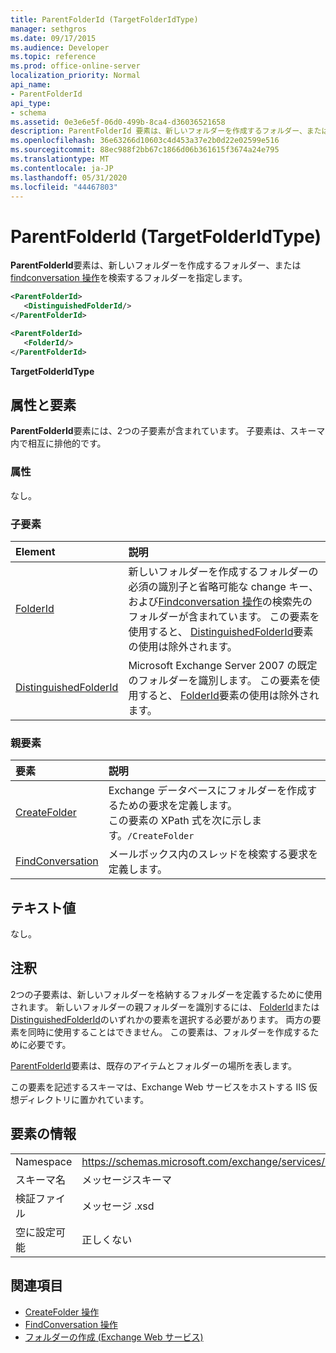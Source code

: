 ```yaml
---
title: ParentFolderId (TargetFolderIdType)
manager: sethgros
ms.date: 09/17/2015
ms.audience: Developer
ms.topic: reference
ms.prod: office-online-server
localization_priority: Normal
api_name:
- ParentFolderId
api_type:
- schema
ms.assetid: 0e3e6e5f-06d0-499b-8ca4-d36036521658
description: ParentFolderId 要素は、新しいフォルダーを作成するフォルダー、または FindConversation 操作を検索するフォルダーを指定します。
ms.openlocfilehash: 36e63266d10603c4d453a37e2b0d22e02599e516
ms.sourcegitcommit: 88ec988f2bb67c1866d06b361615f3674a24e795
ms.translationtype: MT
ms.contentlocale: ja-JP
ms.lasthandoff: 05/31/2020
ms.locfileid: "44467803"
---
```

# <a name="parentfolderid-targetfolderidtype"></a>ParentFolderId (TargetFolderIdType)

**ParentFolderId**要素は、新しいフォルダーを作成するフォルダー、または[findconversation 操作](findconversation-operation.md)を検索するフォルダーを指定します。
  
```xml
<ParentFolderId>
   <DistinguishedFolderId/>
</ParentFolderId>
```

```xml
<ParentFolderId>
   <FolderId/> 
</ParentFolderId>
```

**TargetFolderIdType**

## <a name="attributes-and-elements"></a>属性と要素

**ParentFolderId**要素には、2つの子要素が含まれています。 子要素は、スキーマ内で相互に排他的です。 
  
### <a name="attributes"></a>属性

なし。
  
### <a name="child-elements"></a>子要素

|**Element**|**説明**|
|:-----|:-----|
|[FolderId](folderid.md) <br/> |新しいフォルダーを作成するフォルダーの必須の識別子と省略可能な change キー、および[Findconversation 操作](findconversation-operation.md)の検索先のフォルダーが含まれています。 この要素を使用すると、 [DistinguishedFolderId](distinguishedfolderid.md)要素の使用は除外されます。  <br/> |
|[DistinguishedFolderId](distinguishedfolderid.md) <br/> |Microsoft Exchange Server 2007 の既定のフォルダーを識別します。 この要素を使用すると、 [FolderId](folderid.md)要素の使用は除外されます。  <br/> |
   
### <a name="parent-elements"></a>親要素

|**要素**|**説明**|
|:-----|:-----|
|[CreateFolder](createfolder.md) <br/> |Exchange データベースにフォルダーを作成するための要求を定義します。  <br/> この要素の XPath 式を次に示します。`/CreateFolder` <br/> |
|[FindConversation](findconversation.md) <br/> |メールボックス内のスレッドを検索する要求を定義します。  <br/> |
   
## <a name="text-value"></a>テキスト値

なし。
  
## <a name="remarks"></a>注釈

2つの子要素は、新しいフォルダーを格納するフォルダーを定義するために使用されます。 新しいフォルダーの親フォルダーを識別するには、 [FolderId](folderid.md)または[DistinguishedFolderId](distinguishedfolderid.md)のいずれかの要素を選択する必要があります。 両方の要素を同時に使用することはできません。 この要素は、フォルダーを作成するために必要です。 
  
[ParentFolderId](parentfolderid.md)要素は、既存のアイテムとフォルダーの場所を表します。 
  
この要素を記述するスキーマは、Exchange Web サービスをホストする IIS 仮想ディレクトリに置かれています。
  
## <a name="element-information"></a>要素の情報

|||
|:-----|:-----|
|Namespace  <br/> |https://schemas.microsoft.com/exchange/services/2006/messages  <br/> |
|スキーマ名  <br/> |メッセージスキーマ  <br/> |
|検証ファイル  <br/> |メッセージ .xsd  <br/> |
|空に設定可能  <br/> |正しくない  <br/> |
   
## <a name="see-also"></a>関連項目

- 
  [CreateFolder 操作](createfolder-operation.md)
- [FindConversation 操作](findconversation-operation.md)
- [フォルダーの作成 (Exchange Web サービス)](https://msdn.microsoft.com/library/3b15b0ec-8691-45ed-9a24-a91ff732d6cf%28Office.15%29.aspx)

